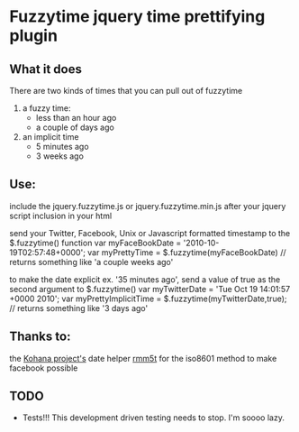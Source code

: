 
# Fuzzytime jquery time prettifying plugin

## What it does

There are two kinds of times that you can pull out of fuzzytime
 
1. a fuzzy time:
    -    less than an hour ago
    -    a couple of days ago
2. an implicit time
    -    5 minutes ago
    -    3 weeks ago

## Use:

include the jquery.fuzzytime.js or jquery.fuzzytime.min.js after your jquery script inclusion in your html
    <script type="text/javascript" src="http://ajax.googleapis.com/ajax/libs/jquery/1.4.3/jquery.min.js"></script>
    <script type="text/javascript" src="jquery.fuzzytime.min.js"></script>

send your Twitter, Facebook, Unix or Javascript formatted timestamp to the $.fuzzytime() function
    var myFaceBookDate = '2010-10-19T02:57:48+0000';
    var myPrettyTime = $.fuzzytime(myFaceBookDate) // returns something like 'a couple weeks ago'

to make the date explicit ex. '35 minutes ago', send a value of true as the second argument to $.fuzzytime()
    var myTwitterDate = 'Tue Oct 19 14:01:57 +0000 2010';
    var myPrettyImplicitTime = $.fuzzytime(myTwitterDate,true); // returns something like '3 days ago'

## Thanks to:
the [Kohana project's](http://kohanaframework.com) date helper 
[rmm5t](http://github.com/rmm5t/jquery-timeago) for the iso8601 method to make facebook possible

## TODO

-    Tests!!!  This development driven testing needs to stop.  I'm soooo lazy.